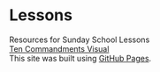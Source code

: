 # Lessons
Resources for Sunday School Lessons  
[Ten Commandments Visual](https://github.com/yhsmedia/lessons/Ten%20Commandments%20Visual.pdf)   
This site was built using [GitHub Pages](https://pages.github.com/).
